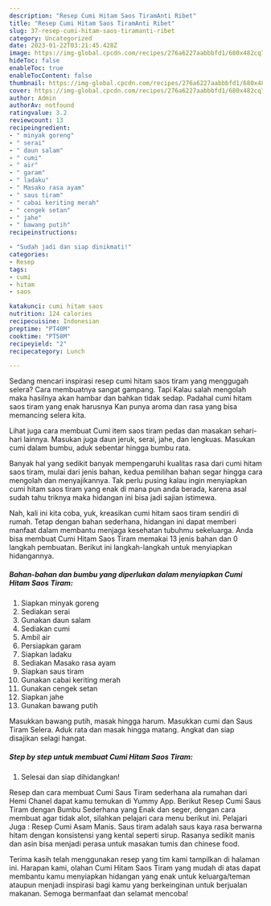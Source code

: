 ```yaml
---
description: "Resep Cumi Hitam Saos TiramAnti Ribet"
title: "Resep Cumi Hitam Saos TiramAnti Ribet"
slug: 37-resep-cumi-hitam-saos-tiramanti-ribet
category: Uncategorized
date: 2023-01-22T03:21:45.428Z
image: https://img-global.cpcdn.com/recipes/276a6227aabbbfd1/680x482cq70/cumi-hitam-saos-tiram-foto-resep-utama.jpg
hideToc: false
enableToc: true
enableTocContent: false
thumbnail: https://img-global.cpcdn.com/recipes/276a6227aabbbfd1/680x482cq70/cumi-hitam-saos-tiram-foto-resep-utama.jpg
cover: https://img-global.cpcdn.com/recipes/276a6227aabbbfd1/680x482cq70/cumi-hitam-saos-tiram-foto-resep-utama.jpg
author: Admin
authorAv: notfound
ratingvalue: 3.2
reviewcount: 13
recipeingredient:
- " minyak goreng"
- " serai"
- " daun salam"
- " cumi"
- " air"
- " garam"
- " ladaku"
- " Masako rasa ayam"
- " saus tiram"
- " cabai keriting merah"
- " cengek setan"
- " jahe"
- " bawang putih"
recipeinstructions:

- "Sudah jadi dan siap dinikmati!"
categories:
- Resep
tags:
- cumi
- hitam
- saos

katakunci: cumi hitam saos 
nutrition: 124 calories
recipecuisine: Indonesian
preptime: "PT40M"
cooktime: "PT58M"
recipeyield: "2"
recipecategory: Lunch

---
```



Sedang mencari inspirasi resep cumi hitam saos tiram yang menggugah selera? Cara membuatnya sangat gampang. Tapi Kalau salah mengolah maka hasilnya akan hambar dan bahkan tidak sedap. Padahal cumi hitam saos tiram yang enak harusnya Kan punya aroma dan rasa yang bisa memancing selera kita.


Lihat juga cara membuat Cumi item saos tiram pedas dan masakan sehari-hari lainnya. Masukan juga daun jeruk, serai, jahe, dan lengkuas. Masukan cumi dalam bumbu, aduk sebentar hingga bumbu rata.

Banyak hal yang sedikit banyak mempengaruhi kualitas rasa dari cumi hitam saos tiram, mulai dari jenis bahan, kedua pemilihan bahan segar hingga cara mengolah dan menyajikannya. Tak perlu pusing kalau ingin menyiapkan cumi hitam saos tiram yang enak di mana pun anda berada, karena asal sudah tahu triknya maka hidangan ini bisa jadi sajian istimewa.


Nah, kali ini kita coba, yuk, kreasikan cumi hitam saos tiram sendiri di rumah. Tetap dengan bahan sederhana, hidangan ini dapat memberi manfaat dalam membantu menjaga kesehatan tubuhmu sekeluarga. Anda bisa membuat Cumi Hitam Saos Tiram memakai 13 jenis bahan dan 0 langkah pembuatan. Berikut ini langkah-langkah untuk menyiapkan hidangannya.

<!--inarticleads1-->

##### Bahan-bahan dan bumbu yang diperlukan dalam menyiapkan Cumi Hitam Saos Tiram:

1. Siapkan  minyak goreng
1. Sediakan  serai
1. Gunakan  daun salam
1. Sediakan  cumi
1. Ambil  air
1. Persiapkan  garam
1. Siapkan  ladaku
1. Sediakan  Masako rasa ayam
1. Siapkan  saus tiram
1. Gunakan  cabai keriting merah
1. Gunakan  cengek setan
1. Siapkan  jahe
1. Gunakan  bawang putih


Masukkan bawang putih, masak hingga harum. Masukkan cumi dan Saus Tiram Selera. Aduk rata dan masak hingga matang. Angkat dan siap disajikan selagi hangat. 

<!--inarticleads2-->

##### Step by step untuk membuat Cumi Hitam Saos Tiram:


1. Selesai dan siap dihidangkan!

Resep dan cara membuat Cumi Saus Tiram sederhana ala rumahan dari Hemi Chanel dapat kamu temukan di Yummy App. Berikut Resep Cumi Saus Tiram dengan Bumbu Sederhana yang Enak dan seger, dengan cara membuat agar tidak alot, silahkan pelajari cara menu berikut ini. Pelajari Juga : Resep Cumi Asam Manis. Saus tiram adalah saus kaya rasa berwarna hitam dengan konsistensi yang kental seperti sirup. Rasanya sedikit manis dan asin bisa menjadi perasa untuk masakan tumis dan chinese food. 

Terima kasih telah menggunakan resep yang tim kami tampilkan di halaman ini. Harapan kami, olahan Cumi Hitam Saos Tiram yang mudah di atas dapat membantu kamu menyiapkan hidangan yang enak untuk keluarga/teman ataupun menjadi inspirasi bagi kamu yang berkeinginan untuk berjualan makanan. Semoga bermanfaat dan selamat mencoba!
